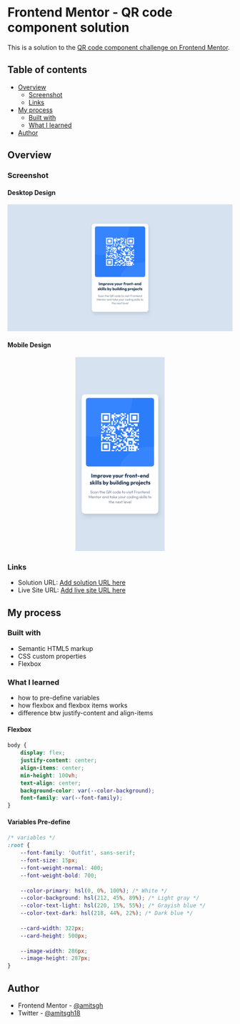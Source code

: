 # Frontend Mentor - QR code component solution

This is a solution to the [QR code component challenge on Frontend Mentor](https://www.frontendmentor.io/challenges/qr-code-component-iux_sIO_H).

## Table of contents

- [Overview](#overview)
  - [Screenshot](#screenshot)
  - [Links](#links)
- [My process](#my-process)
  - [Built with](#built-with)
  - [What I learned](#what-i-learned)
- [Author](#author)

## Overview

### Screenshot

#### Desktop Design
![](./screenshot/desktop-design.png)

#### Mobile Design
<p align="center">
  <img src="./screenshot/mobile-design.png" width="200" />
</p>

### Links

- Solution URL: [Add solution URL here](https://your-solution-url.com)
- Live Site URL: [Add live site URL here](https://your-live-site-url.com)

## My process

### Built with

- Semantic HTML5 markup
- CSS custom properties
- Flexbox

### What I learned
 - how to pre-define variables 
 - how flexbox and flexbox items works
 - difference btw justify-content and align-items


#### Flexbox
```css
body {
    display: flex;
    justify-content: center;
    align-items: center;
    min-height: 100vh;
    text-align: center;
    background-color: var(--color-background);
    font-family: var(--font-family);
}
```

#### Variables Pre-define
```css
/* variables */
:root {
    --font-family: 'Outfit', sans-serif;
    --font-size: 15px;
    --font-weight-normal: 400;
    --font-weight-bold: 700;

    --color-primary: hsl(0, 0%, 100%); /* White */
    --color-background: hsl(212, 45%, 89%); /* Light gray */
    --color-text-light: hsl(220, 15%, 55%); /* Grayish blue */
    --color-text-dark: hsl(218, 44%, 22%); /* Dark blue */

    --card-width: 322px;
    --card-height: 500px;

    --image-width: 286px;
    --image-height: 287px;
}
```

## Author

<!-- - Website - [Amit Singh](https://www.your-site.com) -->
- Frontend Mentor - [@amitsgh](https://www.frontendmentor.io/profile/amitsgh)
- Twitter - [@amitsgh18](https://www.twitter.com/amitsgh18)
